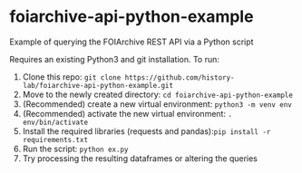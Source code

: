 # foiarchive-api-python-example
Example of querying the FOIArchive REST API via a Python script

Requires an existing Python3 and git installation. To run:
1. Clone this repo: ```git clone https://github.com/history-lab/foiarchive-api-python-example.git```
1. Move to the newly created directory: ```cd foiarchive-api-python-example```
1. (Recommended) create a new virtual environment: ```python3 -m venv env```
1. (Recommended) activate the new virtual environment: ```. env/bin/activate```
1. Install the required libraries (requests and pandas):```pip install -r requirements.txt```
1. Run the script: ```python ex.py```
1. Try processing the resulting dataframes or altering the queries
